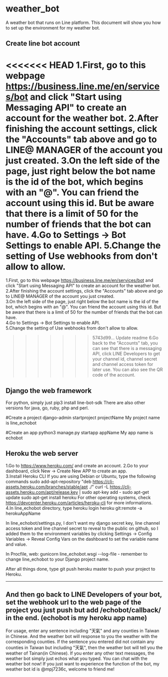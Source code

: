 # weather_bot
A weather bot that runs on Line platform.
This document will show you how to set up the environment for my weather bot.

Create line bot account
------------------------------
<<<<<<< HEAD
1.First, go to this webpage https://business.line.me/en/services/bot and click "Start using Messaging API" to create an account for the weather bot.
2.After finishing the account settings, click the "Accounts" tab above and go to LINE@ MANAGER of the account you just created.
3.On the left side of the page, just right below the bot name is the id of the bot, which begins with an "@".
  You can friend the account using this id. But be aware that there is a limit of 50 for the number of friends that the bot can have.
4.Go to Settings -> Bot Settings to enable API.
5.Change the setting of Use webhooks from don't allow to allow.
=======
1.First, go to this webpage https://business.line.me/en/services/bot and click "Start using Messaging API" to create an account for the weather bot.  
2.After finishing the account settings, click the "Accounts" tab above and go to LINE@ MANAGER of the account you just created.  
3.On the left side of the page, just right below the bot name is the id of the bot, which begins with an "@".
  You can friend the account using this id. But be aware that there is a limit of 50 for the number of friends that the bot can have.  
4.Go to Settings -> Bot Settings to enable API.  
5.Change the setting of Use webhooks from don't allow to allow.  
>>>>>>> 5743d99... Update readme
6.Go back to the "Accounts" tab, you can see that there is a messaging API, click LINE Developers to get your channel id, channel secret and channel access token for later use. You can also see the QR code of the account.

Django the web framework
--------------------------------
For python, simply just 
pip3 install line-bot-sdk
There are also other versions for java, go, ruby, php and perl.

#Create a project
django-admin startproject projectName
My project name is line_echobot

#Create an app
python3 manage.py startapp appName
My app name is echobot


Heroku the web server
-------------------------------
1.Go to https://www.heroku.com/ and create an account.
2.Go to your dashboard, click New -> Create New APP to create an app.  
3.Install Heroku CLI
  If you are using Debian or Ubuntu, type the following commands
  sudo add-apt-repository "deb https://cli-assets.heroku.com/branches/stable/apt ./"
  curl -L https://cli-assets.heroku.com/apt/release.key | sudo apt-key add -
  sudo apt-get update
  sudo apt-get install heroku
  For other operating systems, check https://devcenter.heroku.com/articles/heroku-cli for more informations.  
4.In line_echobot directory, type
  heroku login
  heroku git:remote -a herokuAppName
  
In line_echobot/settings.py, I don't want my django secret key, line channel access token and line channel secret to reveal to the public on github, so I added them to the environment variables by
clicking Settings -> Config Variables -> Reveal Config Vars on the dashboard to set the variable name and value.

In Procfile, 
web: gunicorn line_echobot.wsgi --log-file -
remember to change line_echobot to your Django project name.

After all things done, type
git push heroku master 
to push your project to Heroku.

------------------------------------------
And then go back to LINE Developers of your bot, set the webhook url to
the web page of the project you just push but add /echobot/callback/ in the end.
(echobot is my heroku app name)
------------------------------------------

For usage, enter any sentence including "天氣" and any counties in Taiwan in Chinese.
And the weather bot will response to you the weather with the corresponding counties.
If the sentence you entered did not contain any counties in Taiwan but including "天氣", then the weather bot will tell you the weather of Tainan(in Chinese).
If you enter any other text messages, the weather bot simply just echos what you typed.
You can chat with the weather bot now!
If you just want to experience the function of the bot, my weather bot id is @mpj7236c, welcome to friend me!
